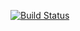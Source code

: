 [![Build Status](https://travis-ci.com/bertRC/multimodule-test.svg?branch=master)](https://travis-ci.com/bertRC/multimodule-test)